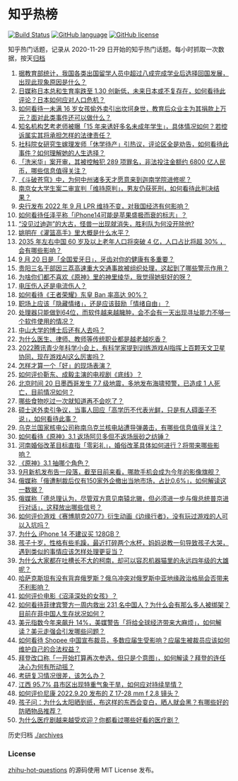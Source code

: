 # 知乎热榜
[![Build Status](https://github.com/ToWeLong/zhihu-hot-questions/workflows/CI/badge.svg)](https://github.com/ToWeLong/zhihu-hot-questions/actions)
[![GitHub language](https://img.shields.io/badge/language-golang-orange.svg)](https://golang.org/)
[![GitHub license](https://img.shields.io/github/license/ToWeLong/zhihu-hot-questions)](https://github.com/ToWeLong/zhihu-hot-questions/blob/main/LICENSE)

知乎热门话题，记录从 2020-11-29 日开始的知乎热门话题。每小时抓取一次数据，按天[归档](./archives)

<!-- BEGIN -->

1. [据教育部统计，我国各类出国留学人员中超过八成完成学业后选择回国发展，出现此现象原因是什么？](https://www.zhihu.com/question/554443196)
1. [日媒称日本总和生育率跌至 1.30 创新低，未来日本或不复存在，如何看待此评论？日本如何应对人口危机？](https://www.zhihu.com/question/553578475)
1. [如何看待一未满 16 岁女孩偷外卖引出坎坷身世，教育后众业主为其捐款上万元？面对此类事件还可以做什么？](https://www.zhihu.com/question/554232118)
1. [知名机构艺考老师被曝「15 年来诱奸多名未成年学生」，具体情况如何？若控诉属实其将承担怎样的法律责任？](https://www.zhihu.com/question/554449935)
1. [社科院女研究生嫁理发师「休学待产」引热议，评论区全是劝告，如何看待此事件？如何理解她的人生选择？](https://www.zhihu.com/question/554469030)
1. [「洗米华」案开审，其被控触犯 289 项罪名，非法投注金额约 6800 亿人民币，哪些信息值得关注？](https://www.zhihu.com/question/538985026)
1. [《斗破苍穹》中，为何中州诸多天才愿意来到迦南学院进修呢？](https://www.zhihu.com/question/551587042)
1. [南京女大学生案二审宣判「维持原判」，男友仍获死刑，如何看待此判决结果？](https://www.zhihu.com/question/554449425)
1. [央行发布 2022 年 9 月 LPR 维持不变，对我国经济有何影响？](https://www.zhihu.com/question/554439413)
1. [如何看待任泽平称「iPhone14可能是苹果盛极而衰的标志」？](https://www.zhihu.com/question/554460269)
1. [“没见过迪迦”的大古，怪兽一出现就消失，胜利队为何没开除他?](https://www.zhihu.com/question/479370188)
1. [姚明在《灌篮高手》里大概是什么水平？](https://www.zhihu.com/question/342229897)
1. [2035 年左右中国 60 岁及以上老年人口将突破 4 亿，人口占比将超 30% ，会有哪些影响？](https://www.zhihu.com/question/554456325)
1. [9 月 20 日是「全国爱牙日」，牙齿对你的健康有多重要？](https://www.zhihu.com/question/553379811)
1. [贵阳三名干部因三荔高速重大交通事故被组织处理，这起到了哪些警示作用？](https://www.zhihu.com/question/554387184)
1. [为啥你们都不喜欢《原神》里的神里绫华，我觉得她挺好的呀？](https://www.zhihu.com/question/553408970)
1. [电压伤人还是电流伤人？](https://www.zhihu.com/question/545397388)
1. [如何看待《王者荣耀》东皇 Ban 率高达 90%？](https://www.zhihu.com/question/553334640)
1. [职场上应该「隐藏情绪」，还是应该鼓励「情绪自由」？](https://www.zhihu.com/question/551202402)
1. [处理器只能做到64位，而软件越来越臃肿，会不会有一天出现寻址能力不够一个软件使用的情况？](https://www.zhihu.com/question/504238985)
1. [中山大学的博士后还有人去吗？](https://www.zhihu.com/question/323885458)
1. [为什么医生、律师、教师等传统职业都是越老越吃香？](https://www.zhihu.com/question/553731923)
1. [2022腾讯青少年科学小会上，有科学家提到训练游戏AI指挥上百颗天文卫星协同，现在游戏AI这么厉害吗？](https://www.zhihu.com/question/554393437)
1. [怎样才算一个「好」的现场表演？](https://www.zhihu.com/question/552900868)
1. [如何评价靳东、成毅主演的电视剧《底线》？](https://www.zhihu.com/question/554400489)
1. [北京时间 20 日墨西哥发生 7.7 级地震，多地发布海啸预警，已造成 1 人死亡，目前情况如何？](https://www.zhihu.com/question/554428730)
1. [哪些食物吃过一次就知道再不会吃了？](https://www.zhihu.com/question/31569563)
1. [硕士送外卖引争议，当事人回应「高学历不代表光鲜，只是有人碍面子不说」，如何看待此事？](https://www.zhihu.com/question/554365044)
1. [乌克兰国家核电公司称南乌克兰核电站遭导弹袭击，有哪些信息值得关注？](https://www.zhihu.com/question/554365442)
1. [如何看待《原神》3.1 返场阿贝多但不返场辰砂之纺锤？](https://www.zhihu.com/question/554215160)
1. [河南婚俗改革目标直指「零彩礼」，婚俗改革具体如何进行？将带来哪些影响？](https://www.zhihu.com/question/554453453)
1. [《原神》3.1 抽哪个角色？](https://www.zhihu.com/question/554174155)
1. [9月新机发布告一段落，截至目前来看，哪款手机会成为今年的影像旗舰？](https://www.zhihu.com/question/554447932)
1. [俄媒称「俄遭制裁后仅有150家外企撤出当地市场，占比0.6%」，如何解读这一数据？](https://www.zhihu.com/question/554348630)
1. [俄媒称「德总理认为，尽管双方意见南辕北辙，但必须进一步与俄总统普京进行对话」，这释放出哪些信号？](https://www.zhihu.com/question/554364848)
1. [如何评价游戏《赛博朋克2077》衍生动画《边缘行者》，没有玩过游戏的人可以入坑吗？](https://www.zhihu.com/question/553447567)
1. [为什么 iPhone 14 不建议买 128GB？](https://www.zhihu.com/question/552288732)
1. [孩子十岁，性格有些毛躁，最近打碎两个水杯，妈妈说教一句导致孩子大哭，遇到类似的事情应该怎样处理更妥当？](https://www.zhihu.com/question/553403023)
1. [为什么大家都在吐槽长不大的柯南，却可以容忍机器猫里的永远四年级的大雄呢？](https://www.zhihu.com/question/34628099)
1. [哈萨克斯坦有没有背弃俄罗斯？俄乌冲突对俄罗斯中亚地缘政治格局会否带来不利影响？](https://www.zhihu.com/question/554252755)
1. [如何评价电影《沼泽深处的女孩》？](https://www.zhihu.com/question/543401310)
1. [如何看待菲律宾警方一周内救出 231 名中国人？为什么会有那么多人被绑架？目前在菲中国人生存状况如何？](https://www.zhihu.com/question/554329044)
1. [美元指数今年来飙升 14%，美媒警告「将给全球经济带来大麻烦」，如何解读？美元走强会引发哪些问题？](https://www.zhihu.com/question/554366266)
1. [如何看待 Shopee 中国宣布裁员，多数应届生受影响？应届生被裁员应该如何维护自己的合法权益？](https://www.zhihu.com/question/554420065)
1. [拜登改口称「一开始打算再次参选，但只是个意图」，如何解读？拜登的连任决心为何有所动摇？](https://www.zhihu.com/question/554471667)
1. [考研复习情况很差，该怎么办？](https://www.zhihu.com/question/550383477)
1. [江西 95.7% 县市区出现特重气象干旱，如何应对持续旱情？](https://www.zhihu.com/question/554435927)
1. [如何评价尼康 2022.9.20 发布的 Z 17-28 mm f 2.8 镜头？](https://www.zhihu.com/question/554469885)
1. [孩子问：为什么太阳晒到纸，布这样的东西会变白，晒人就会黑？有哪些好的防晒物品推荐？](https://www.zhihu.com/question/544708729)
1. [为什么医疗剧越来越受欢迎？你都看过哪些好看的医疗剧？](https://www.zhihu.com/question/554463104)

<!-- END -->

历史归档 [./archives](./archives)


### License
[zhihu-hot-questions](https://github.com/towelong/zhihu-hot-questions) 的源码使用 MIT License 发布。